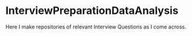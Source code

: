 # InterviewPreparationDataAnalysis
Here I make repositories of relevant Interview Questions as I come across.
